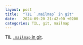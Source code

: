 ```yaml
---
layout: post
title:  "TIL `.mailmap` in git"
date:   2024-09-20 21:42:00 +0200
categories: TIL, git, mailmap
---
```

TIL [`.mailmap` in git](https://git-scm.com/docs/gitmailmap).
